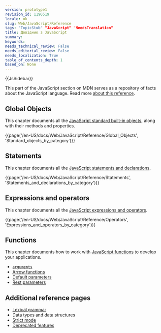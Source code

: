 ```yaml
---
version: prototype1
revision_id: 1190519
locale: uk
slug: Web/JavaScript/Reference
tags: "TopicStub" "JavaScript" "NeedsTranslation"
title: Довідник з JavaScript
summary: 
keywords: 
needs_technical_review: False
needs_editorial_review: False
needs_localization: True
table_of_contents_depth: 1
based_on: None
---
```

<div>{{JsSidebar}}</div>

<p>This part of the JavaScript section on MDN serves as a repository of facts about the JavaScript language. Read more <a href="/en-US/docs/Web/JavaScript/Reference/About">about this reference</a>.</p>

<h2 id="Global_Objects">Global Objects</h2>

<p>This chapter documents all the <a href="/en-US/docs/Web/JavaScript/Reference/Global_Objects">JavaScript standard built-in objects</a>, along with their methods and properties.</p>

<div>{{page('/en-US/docs/Web/JavaScript/Reference/Global_Objects', 'Standard_objects_by_category')}}</div>

<h2 id="Statements">Statements</h2>

<p>This chapter documents all the <a href="/en-US/docs/Web/JavaScript/Reference/Statements">JavaScript statements and declarations</a>.</p>

<div>{{page('/en-US/docs/Web/JavaScript/Reference/Statements', 'Statements_and_declarations_by_category')}}</div>

<h2 id="Expressions_and_operators">Expressions and operators</h2>

<p>This chapter documents all the <a href="/en-US/docs/Web/JavaScript/Reference/Operators">JavaScript expressions and operators</a>.</p>

<div>{{page('/en-US/docs/Web/JavaScript/Reference/Operators', 'Expressions_and_operators_by_category')}}</div>

<h2 id="Functions">Functions</h2>

<p>This chapter documents how to work with <a href="/en-US/docs/Web/JavaScript/Reference/Functions">JavaScript functions</a> to develop your applications.</p>

<ul>
 <li><a href="/en-US/docs/Web/JavaScript/Reference/Functions/arguments"><code>arguments</code></a></li>
 <li><a href="/en-US/docs/Web/JavaScript/Reference/Functions/Arrow_functions">Arrow functions</a></li>
 <li><a href="/en-US/docs/Web/JavaScript/Reference/Functions/Default_parameters">Default parameters</a></li>
 <li><a href="/en-US/docs/Web/JavaScript/Reference/Functions/rest_parameters">Rest parameters</a></li>
</ul>

<h2 id="Additional_reference_pages">Additional reference pages</h2>

<ul>
 <li><a href="/en-US/docs/Web/JavaScript/Reference/Lexical_grammar">Lexical grammar</a></li>
 <li><a href="/en-US/docs/Web/JavaScript/Data_structures">Data types and data structures</a></li>
 <li><a href="/en-US/docs/Web/JavaScript/Reference/Strict_mode">Strict mode</a></li>
 <li><a href="/en-US/docs/Web/JavaScript/Reference/Deprecated_and_obsolete_features">Deprecated features</a></li>
</ul>

